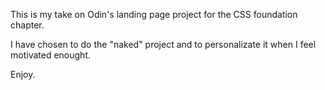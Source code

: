 This is my take on Odin's landing page project for the CSS foundation chapter.

I have chosen to do the "naked" project and to personalizate it when I feel motivated enought.

Enjoy.



